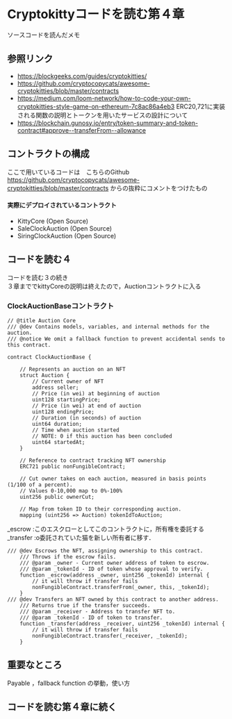 # Cryptokittyコードを読む第４章
ソースコードを読んだメモ


## 参照リンク
 - https://blockgeeks.com/guides/cryptokitties/
 - https://github.com/cryptocopycats/awesome-cryptokitties/blob/master/contracts
 - https://medium.com/loom-network/how-to-code-your-own-cryptokitties-style-game-on-ethereum-7c8ac86a4eb3
ERC20,721に実装される関数の説明とトークンを用いたサービスの設計について
 - https://blockchain.gunosy.io/entry/token-summary-and-token-contract#approve--transferFrom--allowance

## コントラクトの構成
ここで用いているコードは　こちらのGithub https://github.com/cryptocopycats/awesome-cryptokitties/blob/master/contracts 
からの抜粋にコメントをつけたもの

#### 実際にデプロイされているコントラクト
 - KittyCore (Open Source)
 - SaleClockAuction (Open Source)
 - SiringClockAuction (Open Source)

## コードを読む４
コードを読む３の続き  
３章まででkittyCoreの説明は終えたので，Auctionコントラクトに入る  
### ClockAuctionBaseコントラクト
```solidity
// @title Auction Core
/// @dev Contains models, variables, and internal methods for the auction.
/// @notice We omit a fallback function to prevent accidental sends to this contract.

contract ClockAuctionBase {

    // Represents an auction on an NFT
    struct Auction {
        // Current owner of NFT
        address seller;
        // Price (in wei) at beginning of auction
        uint128 startingPrice;
        // Price (in wei) at end of auction
        uint128 endingPrice;
        // Duration (in seconds) of auction
        uint64 duration;
        // Time when auction started
        // NOTE: 0 if this auction has been concluded
        uint64 startedAt;
    }

    // Reference to contract tracking NFT ownership
    ERC721 public nonFungibleContract;

    // Cut owner takes on each auction, measured in basis points (1/100 of a percent).
    // Values 0-10,000 map to 0%-100%
    uint256 public ownerCut;
    
    // Map from token ID to their corresponding auction.
    mapping (uint256 => Auction) tokenIdToAuction;
```
_escrow :このエスクローとしてこのコントラクトに，所有権を委託する
_transfer :o委託されていた猫を新しい所有者に移す．
```solidity
/// @dev Escrows the NFT, assigning ownership to this contract.
    /// Throws if the escrow fails.
    /// @param _owner - Current owner address of token to escrow.
    /// @param _tokenId - ID of token whose approval to verify.
    function _escrow(address _owner, uint256 _tokenId) internal {
        // it will throw if transfer fails
        nonFungibleContract.transferFrom(_owner, this, _tokenId);
    }
/// @dev Transfers an NFT owned by this contract to another address.
    /// Returns true if the transfer succeeds.
    /// @param _receiver - Address to transfer NFT to.
    /// @param _tokenId - ID of token to transfer.
    function _transfer(address _receiver, uint256 _tokenId) internal {
        // it will throw if transfer fails
        nonFungibleContract.transfer(_receiver, _tokenId);
    }
```
## 重要なところ
Payable ，fallback function の挙動，使い方
## コードを読む第４章に続く
